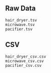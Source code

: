 ## Raw Data
```
hair_dryer.tsv
microwave.tsv
pacifier.tsv
```

## CSV
```
hair_dryer_csv.csv
microwave_csv.csv
pacifier_csv.csv
```
